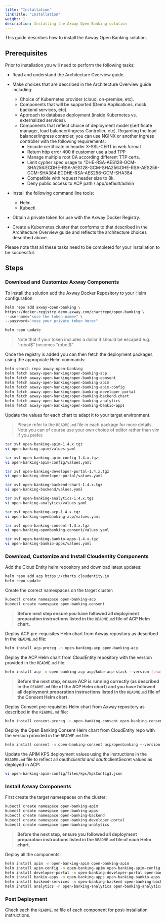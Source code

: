 ```yaml
---
title: "Installation"
linkTitle: "Installation"
weight: 1
description: Installing the Axway Open Banking solution
---
```


This guide describes how to install the Axway Open Banking solution.

## Prerequisites

Prior to installation you will need to perform the following tasks:

* Read and understand the Architecture Overview guide.
* Make choices that are described in the Architecture Overview guide including:
    * Choice of Kubernetes provider (cloud, on-premise, etc).
    * Components that will be supported (Demo Applications, mock backend services, etc).
    * Approach to database deployment (inside Kubernetes vs. externalized services).
    * Components that reflect choice of deployment model (certificate manager, load balancer/Ingress Controller, etc).
    Regarding the load balancer/ingress controler, you can use NGINX or another ingress controller with the following requirements:
        * Encode certificate in header X-SSL-CERT in web format
        * Return http error 400 if customer use a bad TPP
        * Manage multiple root CA according different TTP certs.
        * Limit cypher spec usage to “DHE-RSA-AES128-GCM-SHA256:ECDHE-RSA-AES128-GCM-SHA256:DHE-RSA-AES256-GCM-SHA384:ECDHE-RSA-AES256-GCM-SHA384
        * Compatible with request header size to 8k.
        * Deny public access to ACP path / app/default/admin

* Install the following command line tools:
    * Helm.
    * Kubectl.
* Obtain a private token for use with the Axway Docker Registry.
* Create a Kubernetes cluster that conforms to that described in the Architecture Overview guide and reflects the architecture choices described above.

Please note that all these tasks need to be completed for your installation to be successful.

## Steps

### Download and Customize Axway Components

To install the solution add the Axway Docker Repository to your Helm configuration:
 
```bash
helm repo add axway-open-banking \ 
https://docker-registry.demo.axway.com/chartrepo/open-banking \ 
--username="<use the token name>" \ 
--password="<use your private token here>"   

helm repo update 
```

> Note that if your token includes a dollar it should be escaped e.g. “robot$” becomes “robot\$”. 

Once the registry is added you can then fetch the deployment packages using the appropriate Helm commands:
 
```bash
helm search repo axway-open-banking
helm fetch axway-open-banking/open-banking-acp
helm fetch axway-open-banking/open-banking-consent
helm fetch axway-open-banking/open-banking-apim
helm fetch axway-open-banking/open-banking-apim-config
helm fetch axway-open-banking/open-banking-developer-portal
helm fetch axway-open-banking/open-banking-backend-chart
helm fetch axway-open-banking/open-banking-analytics
helm fetch axway-open-banking/open-banking-bankio-apps
```

Update the values for each chart to adapt it to your target environment. 

> Please refer to the `README.md` file in each package for more details. Note you can of course use your own choice of editor rather than vim if you prefer.

 
```bash
tar xvf open-banking-apim-1.4.x.tgz 
vi open-banking-apim/values.yaml  

tar xvf open-banking-apim-config-1.4.x.tgz 
vi open-banking-apim-config/values.yaml 

tar xvf open-banking-developer-portal-1.4.x.tgz 
vi open-banking-developer-portal/values.yaml 

tar xvf open-banking-backend-chart-1.4.x.tgz 
vi open-banking-backend/values.yaml 

tar xvf open-banking-analytics-1.4.x.tgz  
vi open-banking-analytics/values.yaml 

tar xvf open-banking-acp-1.4.x.tgz  
vi open-banking-openbanking-acp/values.yaml 

tar xvf open-banking-consent-1.4.x.tgz  
vi open-banking-openbanking-consent/values.yaml 

tar xvf open-banking-bankio-apps-1.4.x.tgz 
vi open-banking-bankio-apps/values.yaml
```

### Download, Customize and Install Cloudentity Components

Add the Cloud Entity helm repository and download latest updates: 

```bash
helm repo add acp https://charts.cloudentity.io 
helm repo update 
```

Create the correct namespaces on the target cluster:
 
```bash
kubectl create namespace open-banking-acp 
kubectl create namespace open-banking-consent 
```

> **Before next step ensure you have followed all deployment preparation instructions listed in the `README.md` file of ACP Helm chart.**

Deploy ACP pre-requisites Helm chart from Axway repository as described in the `README.md` file:

```bash
helm install acp-prereq -n open-banking-acp open-banking-acp
```

Deploy the ACP Helm chart from CloudEntity repository with the version provided in the `README.md` file: 

```bash
helm install acp -n open-banking-acp acp/kube-acp-stack –-version [chart-version]  -f open-banking-acp/files/acp.values.yaml
```

> **Before the next step, ensure ACP is running correctly (as described in the `README.md` file of the ACP Helm chart) and you have followed all deployment preparation instructions listed in the `README.md` file of the Consent Helm chart.**

Deploy Consent pre-requisites Helm chart from Axway repository as described in the `README.md` file:

```bash
helm install consent-prereq -n open-banking-consent open-banking-consent  
```

Deploy the Open Banking Consent Helm chart from CloudEntity repo with the version provided in the `README.md` file:

```bash
helm install consent -n open-banking-consent acp/openbanking –-version [chart-version] -f open-banking-consent/files/consent.values.yaml
```

Update the APIM KPS deployment values using the instructions in the `README.md` file to reflect all oauth*clientId and oauth*clientSecret values as deployed in ACP: 

```bash
vi open-banking-apim-config/files/kps/kpsConfig1.json
```

### Install Axway Components

First create the target namespaces on the cluster:

```bash
kubectl create namespace open-banking-apim
kubectl create namespace open-banking-apps    
kubectl create namespace open-banking-backend
kubectl create namespace open-banking-developer-portal
kubectl create namespace open-banking-analytics
```

> **Before the next step, ensure you followed all deployment preparation instructions listed in the `README.md` file of each Helm chart.**

Deploy all the components: 

```bash
helm install apim -n open-banking-apim open-banking-apim
helm install apim-config -n open-banking-apim open-banking-apim-config 
helm install developer-portal -n open-banking-developer-portal open-banking-developer-portal
helm install bankio-apps -n open-banking-apps open-banking-bankio-apps
helm install backend-services -n open-banking-backend open-banking-backend-chart
helm install analytics -n open-banking-analytics open-banking-analytics
```

### Post Deployment

Check each the `README.md` file of each component for post-installation instructions.
